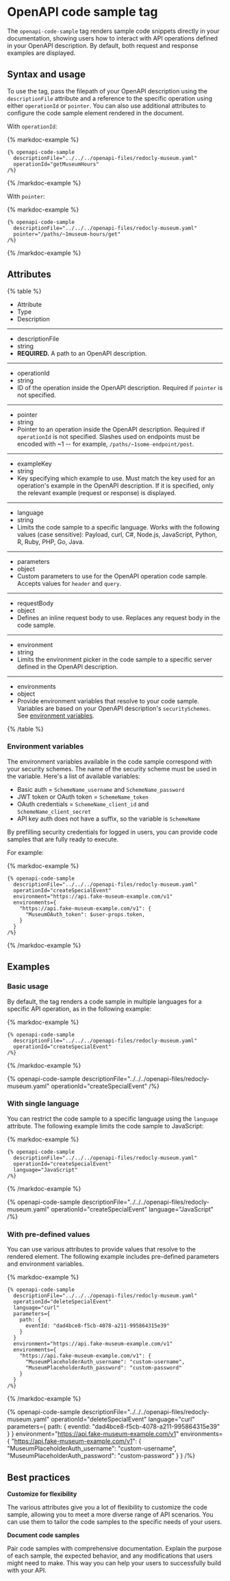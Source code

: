 # OpenAPI code sample tag

The `openapi-code-sample` tag renders sample code snippets directly in your documentation, showing users how to interact with API operations defined in your OpenAPI description.
By default, both request and response examples are displayed.

## Syntax and usage

To use the tag, pass the filepath of your OpenAPI description using the `descriptionFile` attribute and a reference to the specific operation using either `operationId` or `pointer`.
You can also use additional attributes to configure the code sample element rendered in the document.

With `operationId`:

{% markdoc-example %}
  ```markdoc {% process=false title="hello" %}
  {% openapi-code-sample
    descriptionFile="../../../openapi-files/redocly-museum.yaml"
    operationId="getMuseumHours"
  /%}
  ```
{% /markdoc-example %}

With `pointer`:

{% markdoc-example %}
  ```markdoc {% process=false %}
  {% openapi-code-sample
    descriptionFile="../../../openapi-files/redocly-museum.yaml"
    pointer="/paths/~1museum-hours/get"
  /%}
  ```
{% /markdoc-example %}

## Attributes

{% table %}

- Attribute
- Type
- Description

---

- descriptionFile
- string
- **REQUIRED.**
  A path to an OpenAPI description.

---

- operationId
- string
- ID of the operation inside the OpenAPI description.
  Required if `pointer` is not specified.

---

- pointer
- string
- Pointer to an operation inside the OpenAPI description.
  Required if `operationId` is not specified.
  Slashes used on endpoints must be encoded with ~1 -- for example, `/paths/~1some-endpoint/post`.

---

- exampleKey
- string
- Key specifying which example to use.
  Must match the key used for an operation's example in the OpenAPI description.
  If it is specified, only the relevant example (request or response) is displayed.

---

- language
- string
- Limits the code sample to a specific language.
  Works with the following values (case sensitive): Payload, curl, C#, Node.js, JavaScript, Python, R, Ruby, PHP, Go, Java.

---

- parameters
- object
- Custom parameters to use for the OpenAPI operation code sample.
  Accepts values for `header` and `query`.

---

- requestBody
- object
- Defines an inline request body to use.
  Replaces any request body in the code sample.

---

- environment
- string
- Limits the environment picker in the code sample to a specific server defined in the OpenAPI description.

---

- environments
- object
- Provide environment variables that resolve to your code sample.
  Variables are based on your OpenAPI description's `securitySchemes`.
  See [environment variables](#environment-variables).

{% /table %}

### Environment variables

The environment variables available in the code sample correspond with your security schemes.
The name of the security scheme must be used in the variable. Here's a list of available variables:

- Basic auth = `SchemeName_username` and `SchemeName_password`
- JWT token or OAuth token = `SchemeName_token`
- OAuth credentials = `SchemeName_client_id` and `SchemeName_client_secret`
- API key auth does not have a suffix, so the variable is `SchemeName`

By prefilling security credentials for logged in users, you can provide code samples that are fully ready to execute.

For example:

{% markdoc-example %}
  ``` {% process=false %}
  {% openapi-code-sample
    descriptionFile="../../../openapi-files/redocly-museum.yaml"
    operationId="createSpecialEvent"
    environment="https://api.fake-museum-example.com/v1"
    environments={
      "https://api.fake-museum-example.com/v1": {
        "MuseumOAuth_token": $user-props.token,
      }
    }
  /%}
  ```
{% /markdoc-example %}

## Examples

### Basic usage

By default, the tag renders a code sample in multiple languages for a specific API operation, as in the following example:

{% markdoc-example %}
  ``` {% process=false %}
  {% openapi-code-sample
    descriptionFile="../../../openapi-files/redocly-museum.yaml"
    operationId="createSpecialEvent"
  /%}
  ```
{% /markdoc-example %}

{% openapi-code-sample
  descriptionFile="../../../openapi-files/redocly-museum.yaml"
  operationId="createSpecialEvent"
/%}

### With single language

You can restrict the code sample to a specific language using the `language` attribute.
The following example limits the code sample to JavaScript:

{% markdoc-example %}
  ``` {% process=false %}
  {% openapi-code-sample
    descriptionFile="../../../openapi-files/redocly-museum.yaml"
    operationId="createSpecialEvent"
    language="JavaScript"
  /%}
  ```
{% /markdoc-example %}

{% openapi-code-sample
  descriptionFile="../../../openapi-files/redocly-museum.yaml"
  operationId="createSpecialEvent"
  language="JavaScript"
/%}

### With pre-defined values

You can use various attributes to provide values that resolve to the rendered element.
The following example includes pre-defined parameters and environment variables.

{% markdoc-example %}
  ``` {% process=false %}
  {% openapi-code-sample
    descriptionFile="../../../openapi-files/redocly-museum.yaml"
    operationId="deleteSpecialEvent"
    language="curl"
    parameters={
      path: {
        eventId: "dad4bce8-f5cb-4078-a211-995864315e39"
      }
    }
    environment="https://api.fake-museum-example.com/v1"
    environments={
      "https://api.fake-museum-example.com/v1": {
        "MuseumPlaceholderAuth_username": "custom-username",
        "MuseumPlaceholderAuth_password": "custom-password"
      }
    }
  /%}
  ```
{% /markdoc-example %}

{% openapi-code-sample
  descriptionFile="../../../openapi-files/redocly-museum.yaml"
  operationId="deleteSpecialEvent"
  language="curl"
  parameters={
    path: {
      eventId: "dad4bce8-f5cb-4078-a211-995864315e39"
    }
  }
  environment="https://api.fake-museum-example.com/v1"
  environments={
    "https://api.fake-museum-example.com/v1": {
      "MuseumPlaceholderAuth_username": "custom-username",
      "MuseumPlaceholderAuth_password": "custom-password"
    }
  }
/%}

## Best practices

**Customize for flexibility**

The various attributes give you a lot of flexibility to customize the code sample, allowing you to meet a more diverse range of API scenarios.
You can use them to tailor the code samples to the specific needs of your users.

**Document code samples**

Pair code samples with comprehensive documentation. Explain the purpose of each sample, the expected behavior, and any modifications that users might need to make.
This way you can help your users to successfully build with your API.
